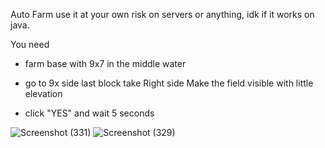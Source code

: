 Auto Farm use it at your own risk on servers or anything, idk if it works on java.

You need 

+ farm base with 9x7 in the middle water

+ go to 9x side last block take Right side Make the field visible with little elevation

+ click "YES" and wait 5 seconds

![Screenshot (331)](https://user-images.githubusercontent.com/101429553/173467713-b4b7dd4d-0301-49fe-96e6-5b399c7802cb.png)
![Screenshot (329)](https://user-images.githubusercontent.com/101429553/173467723-29e5fe45-8d63-4ddc-b440-baf559c01f94.png)
